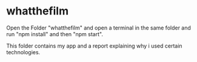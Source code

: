 # whatthefilm
Open the Folder "whatthefilm" and open a terminal in the same folder and run "npm install" and then "npm start".

This folder contains my app and a report explaining why i used certain technologies.
